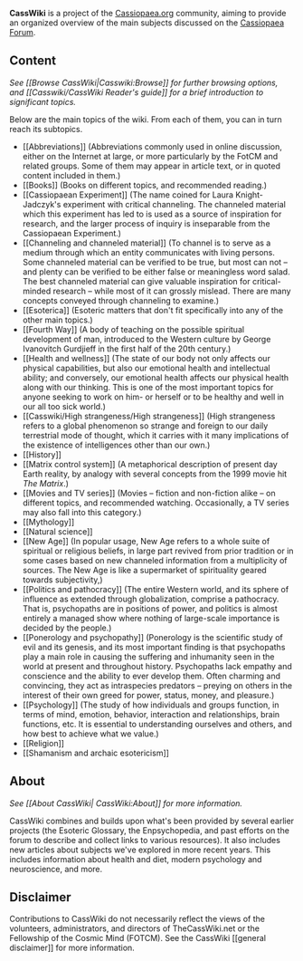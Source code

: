 **CassWiki** is a project of the [Cassiopaea.org](https://cassiopaea.org/) community, aiming to provide an organized overview of the main subjects discussed on the [Cassiopaea Forum](https://cassiopaea.org/forum).

Content
-------
_See [[Browse CassWiki|Casswiki:Browse]] for further browsing options, and [[Casswiki/CassWiki Reader's guide]] for a brief introduction to significant topics._

Below are the main topics of the wiki. From each of them, you can in turn reach its subtopics.

*   [[Abbreviations]] (Abbreviations commonly used in online discussion, either on the Internet at large, or more particularly by the FotCM and related groups. Some of them may appear in article text, or in quoted content included in them.)
*   [[Books]] (Books on different topics, and recommended reading.)
*   [[Cassiopaean Experiment]] (The name coined for Laura Knight-Jadczyk's experiment with critical channeling. The channeled material which this experiment has led to is used as a source of inspiration for research, and the larger process of inquiry is inseparable from the Cassiopaean Experiment.)
*   [[Channeling and channeled material]] (To channel is to serve as a medium through which an entity communicates with living persons. Some channeled material can be verified to be true, but most can not – and plenty can be verified to be either false or meaningless word salad. The best channeled material can give valuable inspiration for critical-minded research – while most of it can grossly mislead. There are many concepts conveyed through channeling to examine.)
*   [[Esoterica]] (Esoteric matters that don't fit specifically into any of the other main topics.)
*   [[Fourth Way]] (A body of teaching on the possible spiritual development of man, introduced to the Western culture by George Ivanovitch Gurdjieff in the first half of the 20th century.)
*   [[Health and wellness]] (The state of our body not only affects our physical capabilities, but also our emotional health and intellectual ability; and conversely, our emotional health affects our physical health along with our thinking. This is one of the most important topics for anyone seeking to work on him- or herself or to be healthy and well in our all too sick world.)
*   [[Casswiki/High strangeness/High strangeness]] (High strangeness refers to a global phenomenon so strange and foreign to our daily terrestrial mode of thought, which it carries with it many implications of the existence of intelligences other than our own.)
*   [[History]]
*   [[Matrix control system]] (A metaphorical description of present day Earth reality, by analogy with several concepts from the 1999 movie hit _The Matrix_.)
*   [[Movies and TV series]] (Movies – fiction and non-fiction alike – on different topics, and recommended watching. Occasionally, a TV series may also fall into this category.)
*   [[Mythology]]
*   [[Natural science]]
*   [[New Age]] (In popular usage, New Age refers to a whole suite of spiritual or religious beliefs, in large part revived from prior tradition or in some cases based on new channeled information from a multiplicity of sources. The New Age is like a supermarket of spirituality geared towards subjectivity,)
*   [[Politics and pathocracy]] (The entire Western world, and its sphere of influence as extended through globalization, comprise a pathocracy. That is, psychopaths are in positions of power, and politics is almost entirely a managed show where nothing of large-scale importance is decided by the people.)
*   [[Ponerology and psychopathy]] (Ponerology is the scientific study of evil and its genesis, and its most important finding is that psychopaths play a main role in causing the suffering and inhumanity seen in the world at present and throughout history. Psychopaths lack empathy and conscience and the ability to ever develop them. Often charming and convincing, they act as intraspecies predators – preying on others in the interest of their own greed for power, status, money, and pleasure.)
*   [[Psychology]] (The study of how individuals and groups function, in terms of mind, emotion, behavior, interaction and relationships, brain functions, etc. It is essential to understanding ourselves and others, and how best to achieve what we value.)
*   [[Religion]]
*   [[Shamanism and archaic esotericism]]

About
-----

_See [[About CassWiki| CassWiki:About]] for more information._

CassWiki combines and builds upon what's been provided by several earlier projects (the Esoteric Glossary, the Enpsychopedia, and past efforts on the forum to describe and collect links to various resources). It also includes new articles about subjects we've explored in more recent years. This includes information about health and diet, modern psychology and neuroscience, and more.

Disclaimer
----------

Contributions to CassWiki do not necessarily reflect the views of the volunteers, administrators, and directors of TheCassWiki.net or the Fellowship of the Cosmic Mind (FOTCM). See the CassWiki [[general disclaimer]] for more information.
